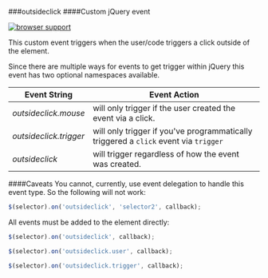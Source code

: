 ###outsideclick
####Custom jQuery event

[![browser support](https://ci.testling.com/subhaze/jQuery_outsideclick.png)
](https://ci.testling.com/subhaze/jQuery_outsideclick)

This custom event triggers when the user/code triggers a click outside of the element.

Since there are multiple ways for events to get trigger within jQuery this event has two optional namespaces available.

Event String | Event Action
-------------|--------------
_outsideclick.mouse_ | will only trigger if the user created the event via a click.
_outsideclick.trigger_ | will only trigger if you've programmatically triggered a `click` event via `trigger`
_outsideclick_ | will trigger regardless of how the event was created.


####Caveats
You cannot, currently, use event delegation to handle this event type. So the following will not work:

```js
$(selector).on('outsideclick', 'selector2', callback);
```

All events must be added to the element directly:

```js
$(selector).on('outsideclick', callback);

$(selector).on('outsideclick.user', callback);

$(selector).on('outsideclick.trigger', callback);
```
